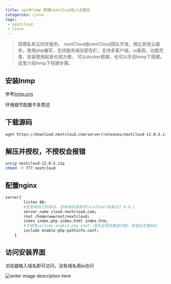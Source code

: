 ```yaml
---
title: vps中lnmp 搭建nextcloud私人云服务
categories: Linux
tags:
 - nextcloud
 - linux
---
```


> 搭建私有云同步服务。
> nextCloud由ownCloud团队开发，相比其他云服务，使用php编写，支持服务端加密存贮，支持多客户端，ui美观，功能完善，安装使用起来也很方便。
> 可以docker搭建，也可以手动lnmp下搭建。这里介绍lnmp下搭建步骤。

<!-- more -->

## 安装lnmp

参考[lnmp.org](lnmp.org)

环境细节配置不多赘述

## 下载源码

```bash
wget https://download.nextcloud.com/server/releases/nextcloud-12.0.5.zip
```

## 解压并授权，不授权会报错

```bash
unzip nextcloud-12.0.5.zip
chmod -R 777 nextcloud
```

## 配置nginx

```bash
server{
        listen 80;
        #这里用自己的域名，没有域名用就写localhost或者127.0.0.1
        server_name cloud.nextcloud.com;
        root /home/wwwroot/nextcloud;
        index index.php index.html index.htm;
        #不使用include enable-php.conf，因为会有伪静态问题，安装后页面404
        include enable-php-pathinfo.conf;
    }
```

## 访问安装界面
浏览器输入域名即可访问，没有域名用ip访问

![enter image description here](https://ws1.sinaimg.cn/large/005H70QEgy1fo6vfvt1dcj30kn0bxab4.jpg)